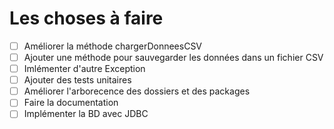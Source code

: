 # Les choses à faire

- [ ] Améliorer la méthode chargerDonneesCSV
- [ ] Ajouter une méthode pour sauvegarder les données dans un fichier CSV
- [ ] Imlémenter d'autre Exception
- [ ] Ajouter des tests unitaires
- [ ] Améliorer l'arborecence des dossiers et des packages
- [ ] Faire la documentation
- [ ] Implémenter la BD avec JDBC